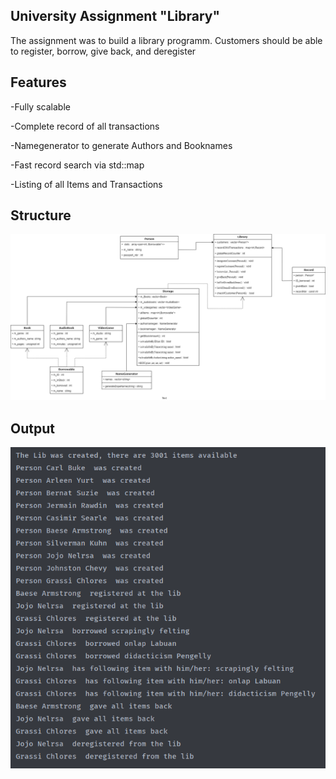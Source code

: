 
## University Assignment "Library"

The assignment was to build a library programm. Customers should be able to register, borrow,
give back, and deregister

## Features

-Fully scalable 

-Complete record of all transactions

-Namegenerator to generate Authors and Booknames

-Fast record search via std::map

-Listing of all Items and Transactions

## Structure

![OUTPUT](docs/Library.png)
 
## Output

![OUTPUT](docs/output.PNG)


